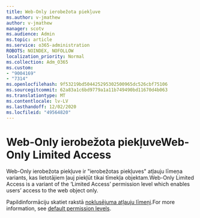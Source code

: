 ```yaml
---
title: Web-Only ierobežota piekļuve
ms.author: v-jmathew
author: v-jmathew
manager: scotv
ms.audience: Admin
ms.topic: article
ms.service: o365-administration
ROBOTS: NOINDEX, NOFOLLOW
localization_priority: Normal
ms.collection: Adm_O365
ms.custom:
- "9004169"
- "7314"
ms.openlocfilehash: 9f53219bd504425295302500965dc526cbf75106
ms.sourcegitcommit: 62a83a1c6bd9779a1a11b749490bd11670d4b063
ms.translationtype: MT
ms.contentlocale: lv-LV
ms.lasthandoff: 12/02/2020
ms.locfileid: "49564820"
---
```

# <a name="web-only-limited-access"></a><span data-ttu-id="e2058-102">Web-Only ierobežota piekļuve</span><span class="sxs-lookup"><span data-stu-id="e2058-102">Web-Only Limited Access</span></span>

<span data-ttu-id="e2058-103">Web-Only ierobežota piekļuve ir "ierobežotas piekļuves" atļauju līmeņa variants, kas lietotājiem ļauj piekļūt tikai tīmekļa objektam.</span><span class="sxs-lookup"><span data-stu-id="e2058-103">Web-Only Limited Access is a variant of the ‘Limited Access’ permission level which enables users’ access to the web object only.</span></span>

<span data-ttu-id="e2058-104">Papildinformāciju skatiet rakstā [noklusējuma atļauju līmeņi](https://docs.microsoft.com/sharepoint/understanding-permission-levels#default-permission-levels).</span><span class="sxs-lookup"><span data-stu-id="e2058-104">For more information, see [default permission levels](https://docs.microsoft.com/sharepoint/understanding-permission-levels#default-permission-levels).</span></span>
